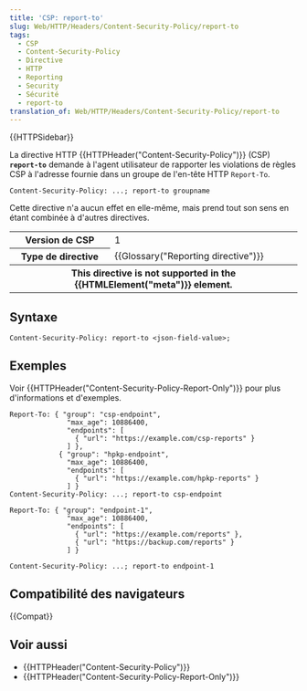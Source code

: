 ```yaml
---
title: 'CSP: report-to'
slug: Web/HTTP/Headers/Content-Security-Policy/report-to
tags:
  - CSP
  - Content-Security-Policy
  - Directive
  - HTTP
  - Reporting
  - Security
  - Sécurité
  - report-to
translation_of: Web/HTTP/Headers/Content-Security-Policy/report-to
---
```


{{HTTPSidebar}}

La directive HTTP {{HTTPHeader("Content-Security-Policy")}} (CSP) **`report-to`** demande à l'agent utilisateur de rapporter les violations de règles CSP à l'adresse fournie dans un groupe de l'en-tête HTTP `Report-To`.

```
Content-Security-Policy: ...; report-to groupname
```

Cette directive n'a aucun effet en elle-même, mais prend tout son sens en étant combinée à d'autres directives.

<table class="properties">
  <tbody>
    <tr>
      <th scope="row">Version de CSP</th>
      <td>1</td>
    </tr>
    <tr>
      <th scope="row">Type de directive</th>
      <td>{{Glossary("Reporting directive")}}</td>
    </tr>
    <tr>
      <th colspan="2" scope="row">
        This directive is not supported in the {{HTMLElement("meta")}}
        element.
      </th>
    </tr>
  </tbody>
</table>

## Syntaxe

```
Content-Security-Policy: report-to <json-field-value>;
```

## Exemples

Voir {{HTTPHeader("Content-Security-Policy-Report-Only")}} pour plus d'informations et d'exemples.

```
Report-To: { "group": "csp-endpoint",
              "max_age": 10886400,
              "endpoints": [
                { "url": "https://example.com/csp-reports" }
              ] },
            { "group": "hpkp-endpoint",
              "max_age": 10886400,
              "endpoints": [
                { "url": "https://example.com/hpkp-reports" }
              ] }
Content-Security-Policy: ...; report-to csp-endpoint
```

```
Report-To: { "group": "endpoint-1",
              "max_age": 10886400,
              "endpoints": [
                { "url": "https://example.com/reports" },
                { "url": "https://backup.com/reports" }
              ] }

Content-Security-Policy: ...; report-to endpoint-1
```

## Compatibilité des navigateurs

{{Compat}}

## Voir aussi

- {{HTTPHeader("Content-Security-Policy")}}
- {{HTTPHeader("Content-Security-Policy-Report-Only")}}
